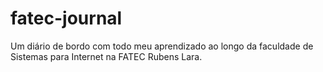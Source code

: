 # fatec-journal
Um diário de bordo com todo meu aprendizado ao longo da faculdade de Sistemas para Internet na FATEC Rubens Lara.
